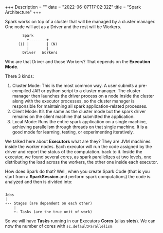 +++
Description = ""
date = "2022-06-07T17:02:32Z"
title = "Spark Architecture"
+++

Spark works on top of a cluster that will be managed by a cluster manager. One node will act as a Driver and the rest will be Workers.

```goat
        Spark  
          +--------+
      (1) |        | (N)
          |        |
        Driver   Workers

```

Who are that Driver and those Workers? That depends on the **Execution Mode**.

There 3 kinds:

1. Cluster Mode: This is the most common way. A user submits a pre-compiled JAR or python script to a cluster manager. The cluster manager then launches the driver process on a node inside the cluster along with the executor processes, so the cluster manager is responsible for maintaining all spark application-related processes.
2. Client Mode: It’s the same as the cluster mode but the spark driver remains on the client machine that submitted the application. 
3. Local Mode: Runs the entire spark application on a single machine, achieving parallelism through threads on that single machine. It is a good mode for learning, testing, or experimenting iteratively. 

We talked here about **Executors** what are they? They are JVM machines inside the worker nodes. Each executor will run the code assigned by the driver and report the status of the computation. back to it. Inside the executor, we found several cores, as spark parallelizes at two levels, one distributing the load across the workers, the other one inside each executor.

How does Spark do that? Well, when you create Spark Code (that is you start from a **SparkSession** and perform spark computations) the code is analyzed and then is divided into:

```goat

Jobs
|
+-- Stages (are dependent on each other)
    |
    +- Tasks (are the true unit of work)

```

So we will have **Tasks** running in our Executors **Cores** (alias **slots**). We can now the number of cores with `sc.defaultParallelism`
